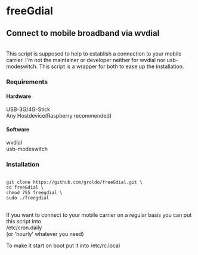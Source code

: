 # freeGdial

<h2>Connect to mobile broadband via wvdial</h2><br>
This script is supposed to help to establish a connection to your mobile carrier.
I'm not the maintainer or developer neither for wvdial nor usb-modeswitch.
This script is a wrapper for both to ease up the installation.

<h3>Requirements</h3>
<h4>Hardware</h4>
USB-3G/4G-Stick
<br>
Any Hostdevice(Raspberry recommended)

<h4>Software</h4>
wvdial
<br>
usb-modeswitch

<h3>Installation</h3>
<pre>
<code>
git clone https://github.com/groldo/freeGdial.git \
cd freeGdial \
chmod 755 freegdial \
sudo ./freegdial
</code>
</pre>
If you want to connect to your mobile carrier on a regular basis you can put this script into 
<br>
/etc/cron.daily
<br>
(or 'hourly' whatever you need)

To make it start on boot put it into /etc/rc.local
